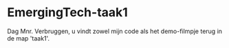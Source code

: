 # EmergingTech-taak1

Dag Mnr. Verbruggen, u vindt zowel mijn code als het demo-filmpje terug in de map 'taak1'.
